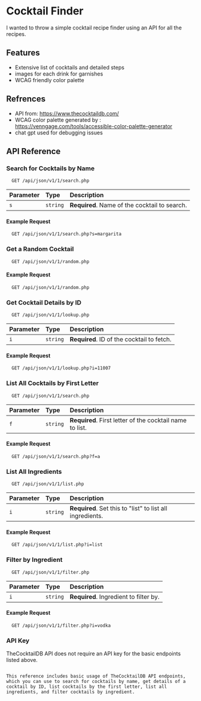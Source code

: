 
# Cocktail Finder

I wanted to throw a simple cocktail recipe finder using an API for all the recipes. 

## Features

- Extensive list of cocktails and detailed steps 
- images for each drink for garnishes
- WCAG friendly color palette


## Refrences

- API from: https://www.thecocktaildb.com/ 
-  WCAG color palette generated by : https://venngage.com/tools/accessible-color-palette-generator
- chat gpt used for debugging issues
## API Reference
### Search for Cocktails by Name
```http
  GET /api/json/v1/1/search.php
```

| Parameter   | Type     | Description                                   |
| :---------- | :------- | :-------------------------------------------- |
| `s`         | `string` | **Required**. Name of the cocktail to search. |

#### Example Request
```http
  GET /api/json/v1/1/search.php?s=margarita
```

### Get a Random Cocktail
```http
  GET /api/json/v1/1/random.php
```

#### Example Request
```http
  GET /api/json/v1/1/random.php
```

### Get Cocktail Details by ID
```http
  GET /api/json/v1/1/lookup.php
```

| Parameter   | Type     | Description                       |
| :---------- | :------- | :-------------------------------- |
| `i`         | `string` | **Required**. ID of the cocktail to fetch. |

#### Example Request
```http
  GET /api/json/v1/1/lookup.php?i=11007
```

### List All Cocktails by First Letter
```http
  GET /api/json/v1/1/search.php
```

| Parameter   | Type     | Description                           |
| :---------- | :------- | :------------------------------------ |
| `f`         | `string` | **Required**. First letter of the cocktail name to list. |

#### Example Request
```http
  GET /api/json/v1/1/search.php?f=a
```

### List All Ingredients
```http
  GET /api/json/v1/1/list.php
```

| Parameter   | Type     | Description                          |
| :---------- | :------- | :----------------------------------- |
| `i`         | `string` | **Required**. Set this to "list" to list all ingredients. |

#### Example Request
```http
  GET /api/json/v1/1/list.php?i=list
```

### Filter by Ingredient
```http
  GET /api/json/v1/1/filter.php
```

| Parameter   | Type     | Description                           |
| :---------- | :------- | :------------------------------------ |
| `i`         | `string` | **Required**. Ingredient to filter by. |

#### Example Request
```http
  GET /api/json/v1/1/filter.php?i=vodka
```

### API Key
TheCocktailDB API does not require an API key for the basic endpoints listed above.


```

This reference includes basic usage of TheCocktailDB API endpoints, which you can use to search for cocktails by name, get details of a cocktail by ID, list cocktails by the first letter, list all ingredients, and filter cocktails by ingredient.



